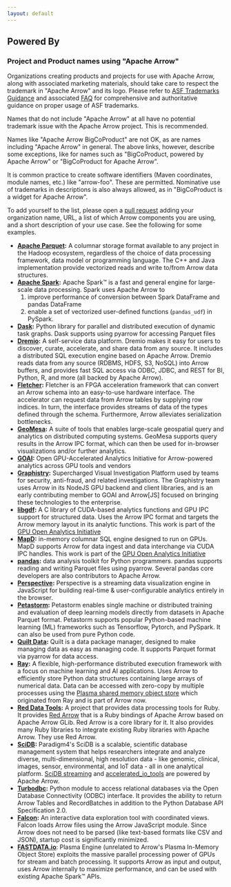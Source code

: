 ```yaml
---
layout: default
---
```

<!--
{% comment %}
Licensed to the Apache Software Foundation (ASF) under one or more
contributor license agreements.  See the NOTICE file distributed with
this work for additional information regarding copyright ownership.
The ASF licenses this file to you under the Apache License, Version 2.0
(the "License"); you may not use this file except in compliance with
the License.  You may obtain a copy of the License at

http://www.apache.org/licenses/LICENSE-2.0

Unless required by applicable law or agreed to in writing, software
distributed under the License is distributed on an "AS IS" BASIS,
WITHOUT WARRANTIES OR CONDITIONS OF ANY KIND, either express or implied.
See the License for the specific language governing permissions and
limitations under the License.
{% endcomment %}
-->

## Powered By

### Project and Product names using "Apache Arrow"

Organizations creating products and projects for use with Apache Arrow, along
with associated marketing materials, should take care to respect the trademark
in "Apache Arrow" and its logo. Please refer to [ASF Trademarks Guidance][1]
and associated [FAQ][2] for comprehensive and authoritative guidance on proper
usage of ASF trademarks.

Names that do not include "Apache Arrow" at all have no potential trademark
issue with the Apache Arrow project. This is recommended.

Names like "Apache Arrow BigCoProduct" are not OK, as are names including
"Apache Arrow" in general. The above links, however, describe some exceptions,
like for names such as "BigCoProduct, powered by Apache Arrow" or
"BigCoProduct for Apache Arrow".

It is common practice to create software identifiers (Maven coordinates, module
names, etc.) like "arrow-foo". These are permitted. Nominative use of trademarks
in descriptions is also always allowed, as in "BigCoProduct is a widget for
Apache Arrow".

To add yourself to the list, please open a [pull request][27] adding your
organization name, URL, a list of which Arrow components you are using, and a
short description of your use case. See the following for some examples.

* **[Apache Parquet][3]:** A columnar storage format available to any project
  in the Hadoop ecosystem, regardless of the choice of data processing
  framework, data model or programming language. The C++ and Java
  implementation provide vectorized reads and write to/from Arrow data
  structures.
* **[Apache Spark][7]:** Apache Spark™ is a fast and general engine for
  large-scale data processing. Spark uses Apache Arrow to
  1. improve performance of conversion between Spark DataFrame and pandas DataFrame
  2. enable a set of vectorized user-defined functions (`pandas_udf`) in PySpark.
* **[Dask][15]:** Python library for parallel and distributed execution of
  dynamic task graphs. Dask supports using pyarrow for accessing Parquet
  files
* **[Dremio][9]:** A self-service data platform. Dremio makes it easy for
  users to discover, curate, accelerate, and share data from any source.
  It includes a distributed SQL execution engine based on Apache Arrow.
  Dremio reads data from any source (RDBMS, HDFS, S3, NoSQL) into Arrow
  buffers, and provides fast SQL access via ODBC, JDBC, and REST for BI,
  Python, R, and more (all backed by Apache Arrow).
* **[Fletcher][20]:** Fletcher is an FPGA acceleration framework that can
  convert an Arrow schema into an easy-to-use hardware interface. The
  accelerator can request data from Arrow tables by supplying row indices.
  In turn, the interface provides streams of data of the types defined
  through the schema. Furthermore, Arrow alleviates serialization bottlenecks.
* **[GeoMesa][8]:** A suite of tools that enables large-scale geospatial query
  and analytics on distributed computing systems. GeoMesa supports query
  results in the Arrow IPC format, which can then be used for in-browser
  visualizations and/or further analytics.
* **[GOAI][19]:** Open GPU-Accelerated Analytics Initiative for Arrow-powered
  analytics across GPU tools and vendors
* **[Graphistry][18]:** Supercharged Visual Investigation Platform used by
  teams for security, anti-fraud, and related investigations. The Graphistry
  team uses Arrow in its NodeJS GPU backend and client libraries, and is an
  early contributing member to GOAI and Arrow\[JS\] focused on bringing these
  technologies to the enterprise.
* **[libgdf][14]:** A C library of CUDA-based analytics functions and GPU IPC
  support for structured data. Uses the Arrow IPC format and targets the Arrow
  memory layout in its analytic functions. This work is part of the [GPU Open
  Analytics Initiative][11]
* **[MapD][10]:** in-memory columnar SQL engine designed to run on GPUs. MapD
  supports Arrow for data ingest and data interchange via CUDA IPC
  handles. This work is part of the [GPU Open Analytics Initiative][11]
* **[pandas][12]:** data analysis toolkit for Python programmers. pandas
  supports reading and writing Parquet files using pyarrow. Several pandas
  core developers are also contributors to Apache Arrow.
* **[Perspective][23]:** Perspective is a streaming data visualization engine in JavaScript for building real-time & user-configurable analytics entirely in the browser.
* **[Petastorm][28]:** Petastorm enables single machine or distributed training 
  and evaluation of deep learning models directly from datasets in Apache 
  Parquet format. Petastorm supports popular Python-based machine learning
  (ML) frameworks such as Tensorflow, Pytorch, and PySpark. It can also be 
  used from pure Python code.
* **[Quilt Data][13]:** Quilt is a data package manager, designed to make
  managing data as easy as managing code. It supports Parquet format via
  pyarrow for data access.
* **[Ray][5]:** A flexible, high-performance distributed execution framework
  with a focus on machine learning and AI applications. Uses Arrow to
  efficiently store Python data structures containing large arrays of numerical
  data. Data can be accessed with zero-copy by multiple processes using the
  [Plasma shared memory object store][6] which originated from Ray and is part
  of Arrow now.
* **[Red Data Tools][16]:** A project that provides data processing
  tools for Ruby. It provides [Red Arrow][17] that is a Ruby bindings
  of Apache Arrow based on Apache Arrow GLib. Red Arrow is a core
  library for it. It also provides many Ruby libraries to integrate
  existing Ruby libraries with Apache Arrow. They use Red Arrow.
* **[SciDB][21]:** Paradigm4's SciDB is a scalable, scientific
  database management system that helps researchers integrate and
  analyze diverse, multi-dimensional, high resolution data - like
  genomic, clinical, images, sensor, environmental, and IoT data -
  all in one analytical platform. [SciDB streaming][22] and
  [accelerated_io_tools][24] are powered by Apache Arrow.
* **[Turbodbc][4]:** Python module to access relational databases via the Open
  Database Connectivity (ODBC) interface. It provides the ability to return
  Arrow Tables and RecordBatches in addition to the Python Database API
  Specification 2.0.
* **[Falcon][25]:** An interactive data exploration tool with coordinated views.
  Falcon loads Arrow files using the Arrow JavaScript module. Since Arrow does
  not need to be parsed (like text-based formats like CSV and JSON), startup cost
  is significantly minimized.
* **[FASTDATA.io][26]**: Plasma Engine (unrelated to Arrow's Plasma In-Memory
  Object Store) exploits the massive parallel processing power of GPUs for
  stream and batch processing. It supports Arrow as input and output, uses
  Arrow internally to maximize performance, and can be used with existing
  Apache Spark™ APIs.

[1]: https://www.apache.org/foundation/marks/
[2]: https://www.apache.org/foundation/marks/faq/
[3]: https://parquet.apache.org/
[4]: https://github.com/blue-yonder/turbodbc
[5]: https://github.com/ray-project/ray
[6]: https://ray-project.github.io/2017/08/08/plasma-in-memory-object-store.html
[7]: https://spark.apache.org/
[8]: https://github.com/locationtech/geomesa
[9]: https://www.dremio.com/
[10]: https://github.com/mapd/mapd-core
[11]: https://gpuopenanalytics.com/
[12]: https://pandas.pydata.org
[13]: https://quiltdata.com/
[14]: https://github.com/gpuopenanalytics/libgdf
[15]: https://github.com/dask/dask
[16]: https://red-data-tools.github.io/
[17]: https://github.com/red-data-tools/red-arrow/
[18]: https://www.graphistry.com
[19]: http://gpuopenanalytics.com
[20]: https://github.com/johanpel/fletcher
[21]: https://www.paradigm4.com
[22]: https://github.com/Paradigm4/stream
[23]: https://github.com/jpmorganchase/perspective
[24]: https://github.com/Paradigm4/accelerated_io_tools
[25]: https://github.com/uwdata/falcon
[26]: https://fastdata.io/
[27]: https://github.com/apache/arrow/edit/master/site/powered_by.md
[28]: https://github.com/uber/petastorm